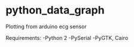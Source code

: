 # python_data_graph
Plotting from arduino ecg sensor

Requirements:
-Python 2
-PySerial
-PyGTK, Cairo


